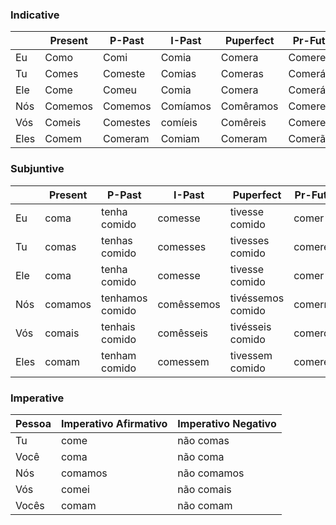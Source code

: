 ### Indicative

|    | Present |  P-Past | I-Past  |Puperfect|Pr-Future|Ps-Future|
|----|---------|---------|---------|---------|---------|---------|
|Eu  | Como    | Comi    | Comia   | Comera  | Comerei | Comeria |
|Tu  | Comes   | Comeste | Comias  | Comeras | Comerás | Comerias|
|Ele | Come    | Comeu   | Comia   | Comera  | Comerá  | Comeria |
|Nós | Comemos | Comemos | Comíamos|Comêramos|Comeremos|Comeríamos|
|Vós | Comeis  | Comestes| comíeis | Comêreis| Comereis|Comeríeis|
|Eles| Comem   | Comeram | Comiam  | Comeram | Comerão | Comeriam|


### Subjuntive

|      | Present | P-Past          | I-Past     | Puperfect         | Pr-Future | Ps-Future  |
| ---- | ------- | --------------- | ---------- | ----------------- | --------- | ---------- |
| Eu   | coma    | tenha comido    | comesse    | tivesse comido    | comer     | comesse    |
| Tu   | comas   | tenhas comido   | comesses   | tivesses comido   | comeres   | comesses   |
| Ele  | coma    | tenha comido    | comesse    | tivesse comido    | comer     | comesse    |
| Nós  | comamos | tenhamos comido | comêssemos | tivéssemos comido | comermos  | comêssemos |
| Vós  | comais  | tenhais comido  | comêsseis  | tivésseis comido  | comerdes  | comêsseis  |
| Eles | comam   | tenham comido   | comessem   | tivessem comido   | comerem   | comessem   |



### Imperative

| Pessoa | Imperativo Afirmativo | Imperativo Negativo |
| ------ | --------------------- | ------------------- |
| Tu     | come                  | não comas           |
| Você   | coma                  | não coma            |
| Nós    | comamos               | não comamos         |
| Vós    | comei                 | não comais          |
| Vocês  | comam                 | não comam           |
